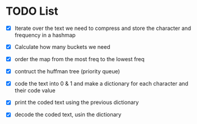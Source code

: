 # TODO List

* [X]  Iterate over the text we need to compress and store the character and frequency  in a hashmap

  * [X]  Calculate how many buckets we need
* [X]  order the map from the most freq to the lowest freq
* [X]  contruct the huffman tree (priority queue)
* [X]  code the text into 0 & 1 and make a dictionary for each character and their code value
* [X]  print the coded text using the previous dictionary
* [X]  decode the coded text, usin the dictionary
